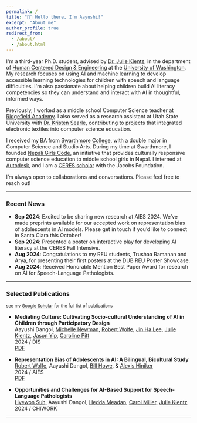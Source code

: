 ```yaml
---
permalink: /
title: "👋🏼 Hello there, I'm Aayushi!"
excerpt: "About me"
author_profile: true
redirect_from: 
  - /about/
  - /about.html
---
```


I'm a third-year Ph.D. student, advised by [Dr. Julie Kientz][julie], in the department of [Human Centered Design & Engineering][hcde] at the [University of Washington][uw]. My research focuses on using AI and machine learning to develop accessible learning technologies for children with speech and language difficulties. I'm also passionate about helping children build AI literacy competencies so they can understand and interact with AI in thoughtful, informed ways.

Previously, I worked as a middle school Computer Science teacher at [Ridgefield Academy][ridgefield]. I also served as a research assistant at Utah State University with [Dr. Kristen Searle][kristen], contributing to projects that integrated electronic textiles into computer science education.

I received my BA from [Swarthmore College][swarthmore], with a double major in Computer Science and Studio Arts. During my time at Swarthmore, I founded [Nepali Girls Code][lang], an initiative that provides culturally responsive computer science education to middle school girls in Nepal. I interned at [Autodesk][autodesk], and I am a [CERES scholar][ceres] with the Jacobs Foundation.

I’m always open to collaborations and conversations. Please feel free to reach out!

---

### Recent News

- **Sep 2024**: Excited to be sharing new research at AIES 2024. We’ve made preprints available for our accepted work on representation bias of adolescents in AI models. Please get in touch if you’d like to connect in Santa Clara this October!
- **Sep 2024**: Presented a poster on interactive play for developing AI literacy at the CERES Fall Intensive.
- **Aug 2024**: Congratulations to my REU students, Trushaa Ramanan and Arya, for presenting their first posters at the DUB REU Poster Showcase.
- **Aug 2024**: Received Honorable Mention Best Paper Award for research on AI for Speech-Language Pathologists.

---

### Selected Publications

<small> see my [Google Scholar](https://scholar.google.com/citations?user=BRT9BREAAAAJ&hl=en) for the full list of publications </small>

- **Mediating Culture: Cultivating Socio-cultural Understanding of AI in Children through Participatory Design**  
  Aayushi Dangol, [Michelle Newman][michelle], [Robert Wolfe][robert], [Jin Ha Lee][jinha], [Julie Kientz][julie], [Jason Yip][jason], [Caroline Pitt][caroline]  
  2024 / DIS  
  [PDF](https://dl.acm.org/doi/pdf/10.1145/3643834.3661515)

- **Representation Bias of Adolescents in AI: A Bilingual, Bicultural Study**  
  [Robert Wolfe][robert], Aayushi Dangol, [Bill Howe][bill], & [Alexis Hiniker][alexis]  
  2024 / AIES  
  [PDF](https://arxiv.org/pdf/2408.01961)

- **Opportunities and Challenges for AI-Based Support for Speech-Language Pathologists**  
  [Hyewon Suh][hyewon], Aayushi Dangol, [Hedda Meadan][hedda], [Carol Miller][carol], [Julie Kientz][julie]  
  2024 / CHIWORK

---

[hcde]: https://hcde.washington.edu
[uw]: https://washington.edu
[swarthmore]: https://www.swarthmore.edu/
[lang]: https://www.swarthmore.edu/lang-center/lang-opportunity-scholarship-program
[ceres]: https://ceres.uci.edu/
[jacobs]: https://jacobsfoundation.org/
[ridgefield]: https://www.ridgefieldacademy.org/
[autodesk]: https://www.autodesk.com/?cjdata=MXxOfDB8WXww&mktvar002=afc_us_deeplink&AID=10282382&PID=8206971&SID=jkp_CjwKCAjw0t63BhAUEiwA5xP54QvH7l9aRQj31upWsENBDsOwidSxhsVB8pb6nl9zN-UXAJ0Zs5I-5hoCZV8QAvD_BwE&cjevent=394e60c97e0811ef8386acf70a1cb825&affname=8206971_10282382
[julie]: https://faculty.washington.edu/jkientz/
[kristen]: https://cehs.usu.edu/itls/people/kristin-searle
[michelle]: https://michelenewman.github.io/
[robert]: https://wolferobert3.github.io/
[jinha]: https://ischool.uw.edu/people/faculty/profile/jinhalee
[jason]: https://bigyipper.com/
[caroline]: https://faculty.washington.edu/pittc/
[bill]: https://ischool.uw.edu/people/faculty/profile/billhowe
[alexis]: https://www.alexishiniker.com/
[carol]: https://hhd.psu.edu/contact/carol-miller
[hedda]: https://spcd.charlotte.edu/people/hedda-meadan-kaplansky/
[hyewon]: https://scholar.google.com/citations?user=DpHT6UEAAAAJ&hl=en
